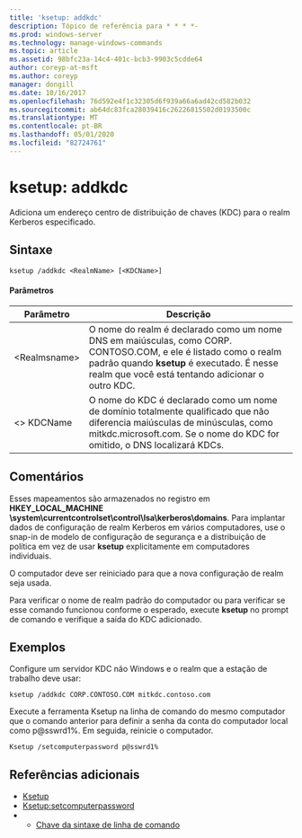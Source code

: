 ```yaml
---
title: 'ksetup: addkdc'
description: Tópico de referência para * * * *-
ms.prod: windows-server
ms.technology: manage-windows-commands
ms.topic: article
ms.assetid: 98bfc23a-14c4-401c-bcb3-9903c5cdde64
author: coreyp-at-msft
ms.author: coreyp
manager: dongill
ms.date: 10/16/2017
ms.openlocfilehash: 76d592e4f1c32305d6f939a66a6ad42cd582b032
ms.sourcegitcommit: ab64dc83fca28039416c26226815502d0193500c
ms.translationtype: MT
ms.contentlocale: pt-BR
ms.lasthandoff: 05/01/2020
ms.locfileid: "82724761"
---
```

# <a name="ksetupaddkdc"></a>ksetup: addkdc



Adiciona um endereço centro de distribuição de chaves (KDC) para o realm Kerberos especificado.

## <a name="syntax"></a>Sintaxe

```
ksetup /addkdc <RealmName> [<KDCName>] 
```

#### <a name="parameters"></a>Parâmetros

|Parâmetro|Descrição|
|---------|-----------|
|\<Realmsname>|O nome do realm é declarado como um nome DNS em maiúsculas, como CORP. CONTOSO.COM, e ele é listado como o realm padrão quando **ksetup** é executado. É nesse realm que você está tentando adicionar o outro KDC.|
|\<> KDCName|O nome do KDC é declarado como um nome de domínio totalmente qualificado que não diferencia maiúsculas de minúsculas, como mitkdc.microsoft.com. Se o nome do KDC for omitido, o DNS localizará KDCs.|

## <a name="remarks"></a>Comentários

Esses mapeamentos são armazenados no registro em **HKEY_LOCAL_MACHINE \system\currentcontrolset\control\lsa\kerberos\domains**. Para implantar dados de configuração de realm Kerberos em vários computadores, use o snap-in de modelo de configuração de segurança e a distribuição de política em vez de usar **ksetup** explicitamente em computadores individuais.

O computador deve ser reiniciado para que a nova configuração de realm seja usada.

Para verificar o nome de realm padrão do computador ou para verificar se esse comando funcionou conforme o esperado, execute **ksetup** no prompt de comando e verifique a saída do KDC adicionado.

## <a name="examples"></a>Exemplos

Configure um servidor KDC não Windows e o realm que a estação de trabalho deve usar:
```
ksetup /addkdc CORP.CONTOSO.COM mitkdc.contoso.com
```
Execute a ferramenta Ksetup na linha de comando do mesmo computador que o comando anterior para definir a senha da conta do computador local como p@sswrd1%. Em seguida, reinicie o computador.
```
Ksetup /setcomputerpassword p@sswrd1%
```

## <a name="additional-references"></a>Referências adicionais

-   [Ksetup](ksetup.md)
-   [Ksetup:setcomputerpassword](ksetup-setcomputerpassword.md)
-   - [Chave da sintaxe de linha de comando](command-line-syntax-key.md)